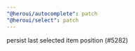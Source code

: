 ```yaml
---
"@heroui/autocomplete": patch
"@heroui/select": patch
---
```


persist last selected item position (#5282)
